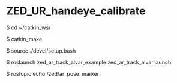 # ZED_UR_handeye_calibrate

$ cd ~/catkin_ws/

$ catkin_make

$ source ./devel/setup.bash

$ roslaunch zed_ar_track_alvar_example zed_ar_track_alvar.launch

$ rostopic echo /zed/ar_pose_marker
